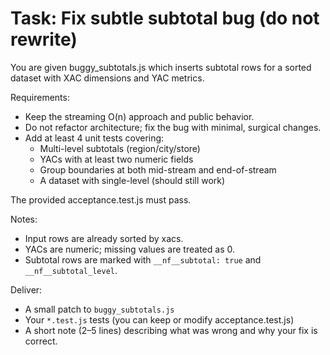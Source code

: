 # Task: Fix subtle subtotal bug (do not rewrite)

You are given buggy_subtotals.js which inserts subtotal rows for a sorted dataset with XAC dimensions and YAC metrics.

Requirements:
- Keep the streaming O(n) approach and public behavior.
- Do not refactor architecture; fix the bug with minimal, surgical changes.
- Add at least 4 unit tests covering:
  - Multi-level subtotals (region/city/store)
  - YACs with at least two numeric fields
  - Group boundaries at both mid-stream and end-of-stream
  - A dataset with single-level (should still work)

The provided acceptance.test.js must pass.

Notes:
- Input rows are already sorted by xacs.
- YACs are numeric; missing values are treated as 0.
- Subtotal rows are marked with `__nf__subtotal: true` and `__nf__subtotal_level`.

Deliver:
- A small patch to `buggy_subtotals.js`
- Your `*.test.js` tests (you can keep or modify acceptance.test.js)
- A short note (2–5 lines) describing what was wrong and why your fix is correct.
